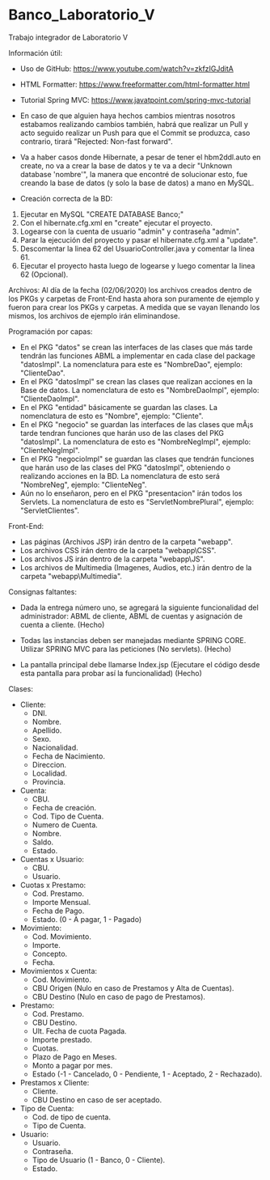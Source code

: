 # Banco_Laboratorio_V

Trabajo integrador de Laboratorio V

Información útil:
- Uso de GitHub: https://www.youtube.com/watch?v=zkfzIGJditA
- HTML Formatter: https://www.freeformatter.com/html-formatter.html
- Tutorial Spring MVC: https://www.javatpoint.com/spring-mvc-tutorial
- En caso de que alguien haya hechos cambios mientras nosotros estabamos realizando cambios también, habrá que realizar un Pull y acto seguido realizar un Push para que el Commit se produzca, caso contrario, tirará "Rejected: Non-fast forward".
- Va a haber casos donde Hibernate, a pesar de tener el hbm2ddl.auto en create, no va a crear la base de datos y te va a decir "Unknown database 'nombre'", la manera que encontré de solucionar esto, fue creando la base de datos (y solo la base de datos) a mano en MySQL.

- Creación correcta de la BD:
1. Ejecutar en MySQL "CREATE DATABASE Banco;"
2. Con el hibernate.cfg.xml en "create" ejecutar el proyecto.
3. Logearse con la cuenta de usuario "admin" y contraseña "admin".
4. Parar la ejecución del proyecto y pasar el hibernate.cfg.xml a "update".
5. Descomentar la linea 62 del UsuarioController.java y comentar la linea 61.
6. Ejecutar el proyecto hasta luego de logearse y luego comentar la linea 62 (Opcional).

Archivos: Al día de la fecha (02/06/2020) los archivos creados dentro de los PKGs y carpetas de Front-End hasta ahora son puramente de ejemplo y fueron para crear los PKGs y carpetas. A medida que se vayan llenando los mismos, los archivos de ejemplo irán eliminandose.

Programación por capas:
  - En el PKG "datos" se crean las interfaces de las clases que más tarde tendrán las funciones ABML a implementar en cada clase del package "datosImpl". La nomenclatura para este es "NombreDao", ejemplo: "ClienteDao".
  - En el PKG "datosImpl" se crean las clases que realizan acciones en la Base de datos. La nomenclatura de esto es "NombreDaoImpl", ejemplo: "ClienteDaoImpl".
  - En el PKG "entidad" básicamente se guardan las clases. La nomenclatura de esto es "Nombre", ejemplo: "Cliente".
  - En el PKG "negocio" se guardan las interfaces de las clases que mÃ¡s tarde tendran funciones que harán uso de las clases del PKG "datosImpl". La nomenclatura de esto es "NombreNegImpl", ejemplo: "ClienteNegImpl".
  - En el PKG "negocioImpl" se guardan las clases que tendrán funciones que harán uso de las clases del PKG "datosImpl", obteniendo o realizando acciones en la BD. La nomenclatura de esto será "NombreNeg", ejemplo: "ClienteNeg".
  - Aún no lo enseñaron, pero en el PKG "presentacion" irán todos los Servlets. La nomenclatura de esto es "ServletNombrePlural", ejemplo: "ServletClientes".
  
Front-End:
  - Las páginas (Archivos JSP) irán dentro de la carpeta "webapp".
  - Los archivos CSS irán dentro de la carpeta "webapp\CSS".
  - Los archivos JS irán dentro de la carpeta "webapp\JS".
  - Los archivos de Multimedia (Imagenes, Audios, etc.) irán dentro de la carpeta "webapp\Multimedia".
  
Consignas faltantes:

- Dada la entrega número uno, se agregará la siguiente funcionalidad del administrador: ABML de cliente, ABML de cuentas y asignación de cuenta a cliente. (Hecho)

- Todas las instancias deben ser manejadas mediante SPRING CORE. Utilizar SPRING MVC para las peticiones (No servlets). (Hecho)

- La pantalla principal debe llamarse Index.jsp (Ejecutare el código desde esta pantalla para probar así la funcionalidad) (Hecho)

Clases:
- Cliente: 
  - DNI.
  - Nombre.
  - Apellido.
  - Sexo.
  - Nacionalidad.
  - Fecha de Nacimiento.
  - Direccion.
  - Localidad.
  - Provincia.
- Cuenta:
  - CBU.
  - Fecha de creación.
  - Cod. Tipo de Cuenta.
  - Numero de Cuenta.
  - Nombre.
  - Saldo.
  - Estado.
- Cuentas x Usuario:
  - CBU.
  - Usuario.
- Cuotas x Prestamo:
  - Cod. Prestamo.
  - Importe Mensual.
  - Fecha de Pago.
  - Estado. (0 - A pagar, 1 - Pagado)
- Movimiento:
  - Cod. Movimiento.
  - Importe.
  - Concepto.
  - Fecha.
- Movimientos x Cuenta:
  - Cod. Movimiento.
  - CBU Origen (Nulo en caso de Prestamos y Alta de Cuentas).
  - CBU Destino (Nulo en caso de pago de Prestamos).
- Prestamo:
  - Cod. Prestamo.
  - CBU Destino.
  - Ult. Fecha de cuota Pagada.
  - Importe prestado.
  - Cuotas.
  - Plazo de Pago en Meses.
  - Monto a pagar por mes.
  - Estado (-1 - Cancelado, 0 - Pendiente, 1 - Aceptado, 2 - Rechazado).
- Prestamos x Cliente:
  - Cliente.
  - CBU Destino en caso de ser aceptado.
- Tipo de Cuenta:
  - Cod. de tipo de cuenta.
  - Tipo de Cuenta.
- Usuario: 
  - Usuario.
  - Contraseña.
  - Tipo de Usuario (1 - Banco, 0 - Cliente).
  - Estado.
